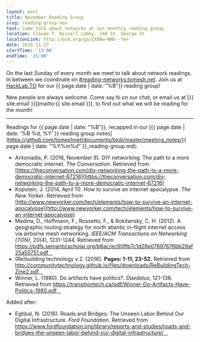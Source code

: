 ```yaml
---
layout: post
title: November Reading Group
slug: reading-group-nov
text: Come talk about networks at our monthly reading group.
location: Claude T. Bissell Lobby, 140 St. George St
locationLink: http://osm.org/go/ZX6Bw~WNh--?m=
date: 2016-11-27
startTime: '13:00'
endTime: '15:00'
---
```


On the last Sunday of every month we meet to talk about network readings. In between we coordinate on  [#reading-networks:tomesh.net](https://chat.tomesh.net/#/room/#reading-networks:tomesh.net). Join us at [HackLab.TO](https://hacklab.to) for our {{ page.date | date: "%B"}} reading group!

New people are always welcome. Come say hi on our chat, or email us at [{{ site.email }}](mailto:{{ site.email }}), to find out what we will be reading for the month!

***

Readings for {{ page.date | date: "%B"}}, recapped in our [{{ page.date | date: '%B %d, %Y' }} reading group notes](https://github.com/tomeshnet/documents/blob/master/meeting_notes/{{ page.date | date: "%Y%m%d" }}_reading-group.md):

- Antoniadis, P. (2016, November 8). DIY networking: The path to a more democratic internet. _The Conversation_. Retrieved from [https://theconversation.com/diy-networking-the-path-to-a-more-democratic-internet-67216](https://theconversation.com/diy-networking-the-path-to-a-more-democratic-internet-67216)
- Kopstein, J. (2014, April 11). How to survive an internet apocalypse. _The New Yorker_.
Retrieved from [http://www.newyorker.com/tech/elements/how-to-survive-an-internet-apocalypse](http://www.newyorker.com/tech/elements/how-to-survive-an-internet-apocalypse)
- Medina, D., Hoffmann, F., Rossetto, F., & Rokitansky, C. H. (2012). A geographic routing strategy for north atlantic in-flight internet access via airborne mesh networking. _IEEE/ACM Transactions on Networking (TON)_, _20_(4), 1231-1244. Retrieved from [https://pdfs.semanticscholar.org/b6ac/ec90ffb7c1d28e07697676bb29af25a55751.pdf &nbsp;&nbsp;<i class="fa fa-file-pdf-o" aria-hidden="true"></i>](https://pdfs.semanticscholar.org/b6ac/ec90ffb7c1d28e07697676bb29af25a55751.pdf)
- (Re)building technology v.2. (2016). **Pages: 1-11; 23-52.** Retrieved from [http://communitytechnology.github.io/files/downloads/ReBuildingTech-Zine2.pdf &nbsp;&nbsp;<i class="fa fa-file-pdf-o" aria-hidden="true"></i>](http://communitytechnology.github.io/files/downloads/ReBuildingTech-Zine2.pdf)
- Winner, L. (1980). Do artifacts have politics?. _Daedalus_, 121-136. Retrieved from [https://transitiontech.ca/pdf/Winner-Do-Artifacts-Have-Politics-1980.pdf &nbsp;&nbsp;<i class="fa fa-file-pdf-o" aria-hidden="true"></i>](https://transitiontech.ca/pdf/Winner-Do-Artifacts-Have-Politics-1980.pdf)

Added after:

- Eghbal, N. (2016). Roads and Bridges: The Unseen Labor Behind Our Digital Infrastructure. _Ford Foundation_. Retrieved from [https://www.fordfoundation.org/library/reports-and-studies/roads-and-bridges-the-unseen-labor-behind-our-digital-infrastructure/ &nbsp;&nbsp;<i class="fa fa-file-pdf-o" aria-hidden="true"></i>](https://www.fordfoundation.org/library/reports-and-studies/roads-and-bridges-the-unseen-labor-behind-our-digital-infrastructure/)
